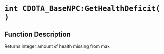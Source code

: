 # `int CDOTA_BaseNPC:GetHealthDeficit( )`
## Function Description
Returns integer amount of health missing from max.
